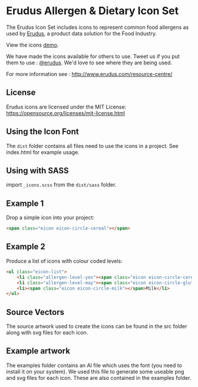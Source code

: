 # Erudus Allergen & Dietary Icon Set
The Erudus Icon Set includes icons to represent common food allergens as used by [Erudus](http://www.erudus.com/ "Erudus"), a product data solution for the Food Industry.

View the icons [demo](https://erudus.github.io/erudus-pages/).  

We have made the icons available for others to use. Tweet us if you put them to use : [@erudus](https://twitter.com/Erudus). We'd love to see where they are being used.

For more information see : http://www.erudus.com/resource-centre/

## License
Erudus icons are licensed under the MIT License:
https://opensource.org/licenses/mit-license.html

## Using the Icon Font
The `dist` folder contains all files need to use the icons in a project. See index.html for example usage.

## Using with SASS
import `_icons.scss` from the `dist/sass` folder.

## Example 1
Drop a simple icon into your project:

```html
<span class="eicon eicon-circle-cereal"></span>
```

## Example 2
Produce a list of icons with colour coded levels:

```html
<ul class="eicon-list">
    <li class="allergen-level-yes"><span class="eicon eicon-circle-cereal"></span>Cereal</li>
    <li class="allergen-level-may"><span class="eicon eicon-circle-gluten"></span>Gluten</li>
    <li><span class="eicon eicon-circle-milk"></span>Milk</li>
</ul>
```

## Source Vectors
The source artwork used to create the icons can be found in the src folder along with svg files for each icon.

## Example artwork
The examples folder contains an AI file which uses the font (you need to install it on your system). We used this file to generate some useable png and svg files for each icon. These are also contained in the examples folder.
